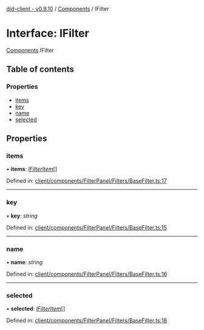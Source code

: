 [did-client - v0.9.10](../README.md) / [Components](../modules/components.md) / IFilter

# Interface: IFilter

[Components](../modules/components.md).IFilter

## Table of contents

### Properties

- [items](components.ifilter.md#items)
- [key](components.ifilter.md#key)
- [name](components.ifilter.md#name)
- [selected](components.ifilter.md#selected)

## Properties

### items

• **items**: [*IFilterItem*](components.ifilteritem.md)[]

Defined in: [client/components/FilterPanel/Filters/BaseFilter.ts:17](https://github.com/Puzzlepart/did/blob/dev/client/components/FilterPanel/Filters/BaseFilter.ts#L17)

___

### key

• **key**: *string*

Defined in: [client/components/FilterPanel/Filters/BaseFilter.ts:15](https://github.com/Puzzlepart/did/blob/dev/client/components/FilterPanel/Filters/BaseFilter.ts#L15)

___

### name

• **name**: *string*

Defined in: [client/components/FilterPanel/Filters/BaseFilter.ts:16](https://github.com/Puzzlepart/did/blob/dev/client/components/FilterPanel/Filters/BaseFilter.ts#L16)

___

### selected

• **selected**: [*IFilterItem*](components.ifilteritem.md)[]

Defined in: [client/components/FilterPanel/Filters/BaseFilter.ts:18](https://github.com/Puzzlepart/did/blob/dev/client/components/FilterPanel/Filters/BaseFilter.ts#L18)
